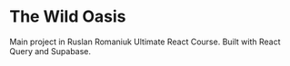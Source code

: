 # The Wild Oasis

Main project in Ruslan Romaniuk Ultimate React Course. Built with React Query and Supabase.
